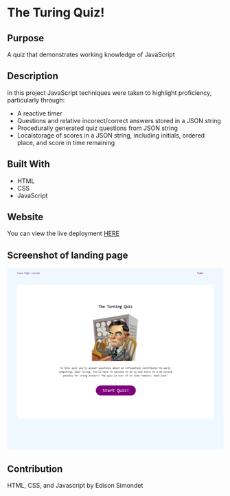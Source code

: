 # The Turing Quiz!

## Purpose
A quiz that demonstrates working knowledge of JavaScript

## Description
In this project JavaScript techniques were taken to highlight proficiency, particularly through:
* A reactive timer
* Questions and relative incorect/correct answers stored in a JSON string
* Procedurally generated quiz questions from JSON string
* Localstorage of scores in a JSON string, including initials, ordered place, and score in time remaining

## Built With
* HTML
* CSS
* JavaScript

## Website
You can view the live deployment [HERE](https://esimondet.github.io/turing-quiz/)

## Screenshot of landing page
![Full page screenshot of the Password Generator](assets/images/full-page-screenshot.png)

## Contribution
HTML, CSS, and Javascript by Edison Simondet
